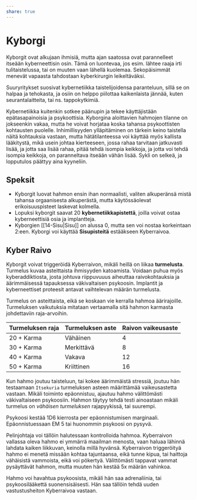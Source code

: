 ```yaml
---
share: true
---
```

# Kyborgi

Kyborgit ovat alkujaan ihmisiä, mutta ajan saatossa ovat parannelleet itseään kyberneettisin osin. Tämä on luontevaa, jos esim. lähtee raaja irti tulitaistelussa, tai on muuten vaan lähellä kuolemaa. Sekopäisimmät menevät vapaasta tahdostaan kyberkirurgin leikeltäväksi.

Suuryritykset suosivat kybernetiikka taistelijoidensa paranteluun, sillä se on halpaa ja tehokasta, ja osiin on helppo piilottaa kaikenlaista jännää, kuten seurantalaitteita, tai ns. tappokytkimiä.

Kybernetiikka kuitenkin sotkee päänupin ja tekee käyttäjistään epätasapainoisia ja psykoottisia. Kyborgina aloittavien hahmojen tilanne on jokseenkin vakaa, mutta he voivat horjataa koska tahansa psykoottisten kohtausten puolelle. Inhimillisyyden ylläpitäminen on tärkein keino taistella näitä kohtauksia vastaan, mutta hätätilanteessa voi käyttää myös kallista lääkitystä, mikä usein johtaa kierteeseen, jossa rahaa tarvitaan jatkuvasti lisää, ja jotta saa lisää rahaa, pitää tehdä isompia keikkoja, ja jotta voi tehdä isompia keikkoja, on paranneltava itseään vähän lisää. Sykli on selkeä, ja lopputulos päättyy aina kyyneliin.

## Speksit

- Kyborgit luovat hahmon ensin ihan normaalisti, valiten alkuperänsä mistä tahansa orgaanisesta alkuperästä, mutta käytössäolevat erikoisuuspisteet laskevat kolmella.
- Lopuksi kyborgit saavat 20 **kybernetiikkapistettä**, joilla voivat ostaa kyberneettisiä osia ja implantteja.
- Kyborgien [[14-Sisu|Sisu]] on alussa 0, mutta sen voi nostaa korkeintaan 2:een. Kyborgi voi käyttää **Sisupisteitä** estääkseen Kyberraivoa.

## Kyber Raivo

Kyborgit voivat triggeröidä Kyberraivon, mikäli heillä on liikaa **turmelusta**. Turmelus kuvaa asteittaista ihmisyyden katoamista. Voidaan puhua myös kyberaddiktiosta, josta johtuva riippuvuuus aiheuttaa raivokohtauksia ja äärimmäisessä tapauksessa väkivaltaisen psykoosin. Implantit ja kyberneettiset proteesit antavat vaihtelevan määrän turmelusta.

Turmelus on asteittaista, eikä se koskaan vie kerralla hahmoa äärirajoille. Turmeluksen vaikutuksia mitataan vertaamalla sitä hahmon karmasta johdettaviin raja-arvoihin.

| Turmeluksen raja | Turmeluksen aste | Raivon vaikeusaste |
| ---------------- | ---------------- | ------------------ |
| 20 + Karma       | Vähäinen         | 4                  |
| 30 + Karma       | Merkittävä       | 8                  |
| 40 + Karma       | Vakava           | 12                 |
| 50 + Karma       | Kriittinen       | 16                 | 

Kun hahmo joutuu taisteluun, tai kokee äärimmäistä stressiä, joutuu hän testaamaan `Itsekuria` turmeluksen asteen määrittämää vaikeusastetta vastaan. Mikäli toiminto epäonnistuu, ajautuu hahmo välittömästi väkivaltaiseen psykoosiin. Hahmon täytyy tehdä testi ainoastaan mikäli turmelus on *vähäisen turmeluksen* rajapyykissä, tai suurempi.

Psykoosi kestää 1D6 kierrosta per epäonnistumisen marginaali. Epäonnistuessaan EM 5 tai huonommin psykoosi on pysyvä.

Pelinjohtaja voi tällöin halutessaan kontrolloida hahmoa. Kyberraivon vallassa oleva hahmo ei ymmärrä maailman menosta, vaan haluaa lähinnä lahdata kaiken liikkuvan, keinolla millä hyvänsä. Kyberraivon triggeröityä hahmo ei menetä missään kohtaa tajuntaansa, eikä tunne kipua, tai haittoja vähäisistä vammoista, eikä voi pökertyä. Välittömästi tappavat vammat pysäyttävät hahmon, mutta muuten hän kestää 5x määrän vahinkoa.

Hahmo voi havahtua psykoosista, mikäli hän saa adrenaliinia, tai psykoosilääkettä suonensisäisesti. Hän saa tällöin tehdä uuden vastustusheiton Kyberraivoa vastaan.